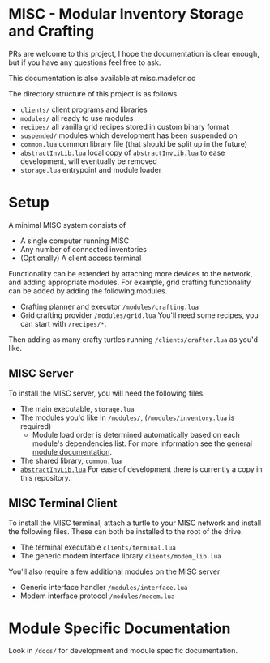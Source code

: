 # MISC - Modular Inventory Storage and Crafting
PRs are welcome to this project, I hope the documentation is clear enough, but if you have any questions feel free to ask.

This documentation is also available at misc.madefor.cc

The directory structure of this project is as follows
* `clients/` client programs and libraries
* `modules/` all ready to use modules
* `recipes/` all vanilla grid recipes stored in custom binary format
* `suspended/` modules which development has been suspended on
* `common.lua` common library file (that should be split up in the future)
* `abstractInvLib.lua` local copy of [`abstractInvLib.lua`](https://gist.github.com/MasonGulu/57ef0f52a93304a17a9eaea21f431de6) to ease development, will eventually be removed
* `storage.lua` entrypoint and module loader

# Setup
A minimal MISC system consists of
* A single computer running MISC
* Any number of connected inventories
* (Optionally) A client access terminal

Functionality can be extended by attaching more devices to the network, and adding appropriate modules.
For example, grid crafting functionality can be added by adding the following modules.
* Crafting planner and executor `/modules/crafting.lua`
* Grid crafting provider `/modules/grid.lua`
You'll need some recipes, you can start with `/recipes/*`.

Then adding as many crafty turtles running `/clients/crafter.lua` as you'd like.

## MISC Server
To install the MISC server, you will need the following files.
* The main executable, `storage.lua`
* The modules you'd like in `/modules/`, (`/modules/inventory.lua` is required)
  * Module load order is determined automatically based on each module's dependencies list. For more information see the general [module documentation](/docs/modules/index.md).
* The shared library, `common.lua`
* [`abstractInvLib.lua`](https://gist.github.com/MasonGulu/57ef0f52a93304a17a9eaea21f431de6) For ease of development there is currently a copy in this repository.

## MISC Terminal Client
To install the MISC terminal, attach a turtle to your MISC network and install the following files. These can both be installed to the root of the drive.
* The terminal executable `clients/terminal.lua`
* The generic modem interface library `clients/modem_lib.lua`

You'll also require a few additional modules on the MISC server
* Generic interface handler `/modules/interface.lua`
* Modem interface protocol `/modules/modem.lua`

# Module Specific Documentation
Look in `/docs/` for development and module specific documentation.